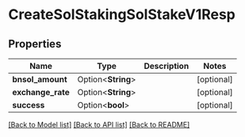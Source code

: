 # CreateSolStakingSolStakeV1Resp

## Properties

Name | Type | Description | Notes
------------ | ------------- | ------------- | -------------
**bnsol_amount** | Option<**String**> |  | [optional]
**exchange_rate** | Option<**String**> |  | [optional]
**success** | Option<**bool**> |  | [optional]

[[Back to Model list]](../README.md#documentation-for-models) [[Back to API list]](../README.md#documentation-for-api-endpoints) [[Back to README]](../README.md)


